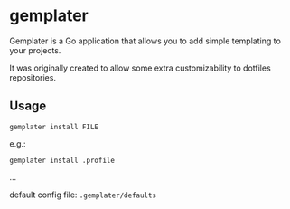 # gemplater

Gemplater is a Go application that allows you to add simple templating to your projects.

It was originally created to allow some extra customizability to dotfiles repositories.


## Usage


```
gemplater install FILE
```

e.g.:

```
gemplater install .profile
```


...

default config file: `.gemplater/defaults`
